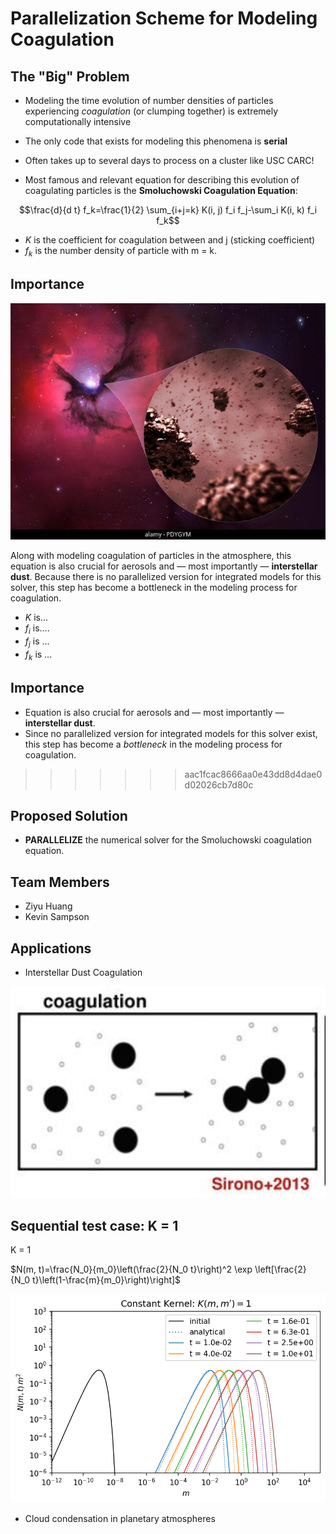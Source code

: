 # Parallelization Scheme for Modeling Coagulation

## The "Big" Problem

* Modeling the time evolution of number densities of particles experiencing *coagulation* (or clumping together) is extremely computationally intensive
* The only code that exists for modeling this phenomena is **serial**
* Often takes up to several days to process on a cluster like USC CARC!

* Most famous and relevant equation for describing this evolution of coagulating particles is the **Smoluchowski Coagulation Equation**:

$$\frac{d}{d t} f_k=\frac{1}{2} \sum_{i+j=k} K(i, j) f_i f_j-\sum_i K(i, k) f_i f_k$$

* $K$ is the coefficient for coagulation between  and j (sticking coefficient)
* $f_k$ is the number density of particle with m = k.

## Importance


![](https://github.com/DylanUSC/Parallel_Coagulation_Kernel/blob/main/Interstellar_dust.jpeg)


Along with modeling coagulation of particles in the atmosphere, this equation is also crucial for aerosols and — most importantly — **interstellar dust**. Because there is no parallelized version for integrated models for this solver, this step has become a bottleneck in the modeling process for coagulation.


* $K$ is…
* $f_i$ is….
* $f_j$ is …
* $f_k$ is …

## Importance

* Equation is also crucial for aerosols and — most importantly — **interstellar dust**. 
* Since no parallelized version for integrated models for this solver exist, this step has become a _bottleneck_ in the modeling process for coagulation.
>>>>>>> aac1fcac8666aa0e43dd8d4dae0d02026cb7d80c



## Proposed Solution 

* **PARALLELIZE** the numerical solver for the Smoluchowski coagulation equation.

## Team Members

* Ziyu Huang
* Kevin Sampson

## Applications

* Interstellar Dust Coagulation


![](https://github.com/DylanUSC/Parallel_Coagulation_Kernel/blob/main/Coagulation_Figure.png)

## Sequential test case: K = 1

K = 1

$N(m, t)=\frac{N_0}{m_0}\left(\frac{2}{N_0 t}\right)^2 \exp \left[\frac{2}{N_0 t}\left(1-\frac{m}{m_0}\right)\right]$

![](https://github.com/DylanUSC/Parallel_Coagulation_Kernel/blob/main/K1_Dustpy.png)


* Cloud condensation in planetary atmospheres



